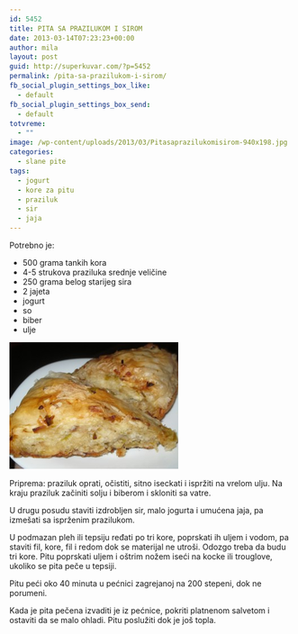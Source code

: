 ```yaml
---
id: 5452
title: PITA SA PRAZILUKOM I SIROM
date: 2013-03-14T07:23:23+00:00
author: mila
layout: post
guid: http://superkuvar.com/?p=5452
permalink: /pita-sa-prazilukom-i-sirom/
fb_social_plugin_settings_box_like:
  - default
fb_social_plugin_settings_box_send:
  - default
totvreme:
  - ""
image: /wp-content/uploads/2013/03/Pitasaprazilukomisirom-940x198.jpg
categories:
  - slane pite
tags:
  - jogurt
  - kore za pitu
  - praziluk
  - sir
  - jaja
---
```

Potrebno je:

  * 500 grama tankih kora
  * 4-5 strukova praziluka srednje veličine
  * 250 grama belog starijeg sira
  * 2 jajeta
  * jogurt
  * so
  * biber
  * ulje

<img class="alignnone size-medium wp-image-5453" src="/wp-content/uploads/2013/03/Pitasaprazilukomisirom-300x225.jpg" alt="Pitasaprazilukomisirom" width="300" height="225" /> 

Priprema: praziluk oprati, očistiti, sitno iseckati i ispržiti na vrelom ulju. Na kraju praziluk začiniti solju i biberom i skloniti sa vatre.

U drugu posudu staviti izdrobljen sir, malo jogurta i umućena jaja, pa izmešati sa isprženim prazilukom.

U podmazan pleh ili tepsiju ređati po tri kore, poprskati ih uljem i vodom, pa staviti fil, kore, fil i redom dok se materijal ne utroši. Odozgo treba da budu tri kore. Pitu poprskati uljem i oštrim nožem iseći na kocke ili trouglove, ukoliko se pita peče u tepsiji.

Pitu peći oko 40 minuta u pećnici zagrejanoj na 200 stepeni, dok ne porumeni.

Kada je pita pečena izvaditi je iz pećnice, pokriti platnenom salvetom i ostaviti da se malo ohladi. Pitu poslužiti dok je još topla.